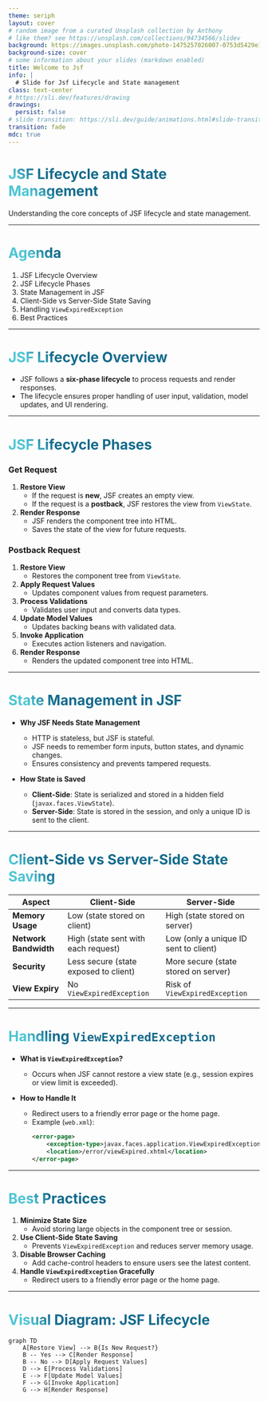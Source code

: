 ```yaml
---
theme: seriph
layout: cover
# random image from a curated Unsplash collection by Anthony
# like them? see https://unsplash.com/collections/94734566/slidev
background: https://images.unsplash.com/photo-1475257026007-0753d5429e10?q=80&w=2070&auto=format&fit=crop&ixlib=rb-4.0.3&ixid=M3wxMjA3fDB8MHxwaG90by1wYWdlfHx8fGVufDB8fHx8fA%3D%3D
background-size: cover
# some information about your slides (markdown enabled)
title: Welcome to Jsf
info: |
  # Slide for Jsf Lifecycle and State management
class: text-center
# https://sli.dev/features/drawing
drawings:
  persist: false
# slide transition: https://sli.dev/guide/animations.html#slide-transitions
transition: fade
mdc: true
---
```


# JSF Lifecycle and State Management

Understanding the core concepts of JSF lifecycle and state management.


---

# Agenda

1. JSF Lifecycle Overview
2. JSF Lifecycle Phases
3. State Management in JSF
4. Client-Side vs Server-Side State Saving
5. Handling `ViewExpiredException`
6. Best Practices

<style>
h1 {
  background-color: #2B90B6;
  background-image: linear-gradient(45deg, #4EC5D4 10%, #146b8c 20%);
  background-size: 100%;
  -webkit-background-clip: text;
  -moz-background-clip: text;
  -webkit-text-fill-color: transparent;
  -moz-text-fill-color: transparent;
}
</style>

---

# JSF Lifecycle Overview

- JSF follows a **six-phase lifecycle** to process requests and render responses.
- The lifecycle ensures proper handling of user input, validation, model updates, and UI rendering.

---

# JSF Lifecycle Phases

### Get Request

1. **Restore View**
   - If the request is **new**, JSF creates an empty view.
   - If the request is a **postback**, JSF restores the view from `ViewState`.
2. **Render Response**
   - JSF renders the component tree into HTML.
   - Saves the state of the view for future requests.

### Postback Request

1. **Restore View**
   - Restores the component tree from `ViewState`.
2. **Apply Request Values**
   - Updates component values from request parameters.
3. **Process Validations**
   - Validates user input and converts data types.
4. **Update Model Values**
   - Updates backing beans with validated data.
5. **Invoke Application**
   - Executes action listeners and navigation.
6. **Render Response**
   - Renders the updated component tree into HTML.

---

# State Management in JSF

- **Why JSF Needs State Management**
  - HTTP is stateless, but JSF is stateful.
  - JSF needs to remember form inputs, button states, and dynamic changes.
  - Ensures consistency and prevents tampered requests.

- **How State is Saved**
  - **Client-Side**: State is serialized and stored in a hidden field (`javax.faces.ViewState`).
  - **Server-Side**: State is stored in the session, and only a unique ID is sent to the client.

---

# Client-Side vs Server-Side State Saving

| **Aspect**               | **Client-Side**                          | **Server-Side**                        |
|---------------------------|------------------------------------------|----------------------------------------|
| **Memory Usage**          | Low (state stored on client)             | High (state stored on server)          |
| **Network Bandwidth**     | High (state sent with each request)      | Low (only a unique ID sent to client)  |
| **Security**              | Less secure (state exposed to client)    | More secure (state stored on server)   |
| **View Expiry**           | No `ViewExpiredException`                | Risk of `ViewExpiredException`         |

---

# Handling `ViewExpiredException`

- **What is `ViewExpiredException`?**
  - Occurs when JSF cannot restore a view state (e.g., session expires or view limit is exceeded).

- **How to Handle It**
  - Redirect users to a friendly error page or the home page.
  - Example (`web.xml`):
    ```xml
    <error-page>
        <exception-type>javax.faces.application.ViewExpiredException</exception-type>
        <location>/error/viewExpired.xhtml</location>
    </error-page>
    ```

---

# Best Practices

1. **Minimize State Size**
   - Avoid storing large objects in the component tree or session.
2. **Use Client-Side State Saving**
   - Prevents `ViewExpiredException` and reduces server memory usage.
3. **Disable Browser Caching**
   - Add cache-control headers to ensure users see the latest content.
4. **Handle `ViewExpiredException` Gracefully**
   - Redirect users to a friendly error page or the home page.

---

# Visual Diagram: JSF Lifecycle

```mermaid
graph TD
    A[Restore View] --> B{Is New Request?}
    B -- Yes --> C[Render Response]
    B -- No --> D[Apply Request Values]
    D --> E[Process Validations]
    E --> F[Update Model Values]
    F --> G[Invoke Application]
    G --> H[Render Response]